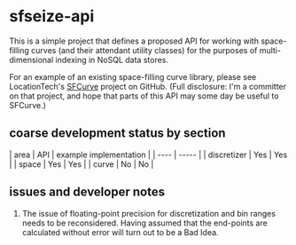 # sfseize-api

This is a simple project that defines a proposed API for working with
space-filling curves (and their attendant utility classes) for the
purposes of multi-dimensional indexing in NoSQL data stores.

For an example of an existing space-filling curve library, please
see LocationTech's [SFCurve](https://github.com/locationtech/sfcurve) project
on GitHub.  (Full disclosure:  I'm a committer on that project, and hope
that parts of this API may some day be useful to SFCurve.)

## coarse development status by section

| area | API | example implementation |
| ---- | ----- |
| discretizer | Yes | Yes |
| space       | Yes | Yes |
| curve       | No  | No  |

## issues and developer notes

1.  The issue of floating-point precision for discretization and bin ranges
needs to be reconsidered.  Having assumed that the end-points are calculated without
error will turn out to be a Bad Idea.

